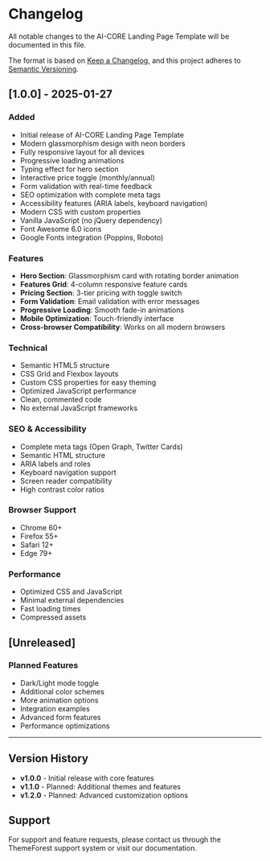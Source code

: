 # Changelog

All notable changes to the AI-CORE Landing Page Template will be documented in this file.

The format is based on [Keep a Changelog](https://keepachangelog.com/en/1.0.0/),
and this project adheres to [Semantic Versioning](https://semver.org/spec/v2.0.0.html).

## [1.0.0] - 2025-01-27

### Added
- Initial release of AI-CORE Landing Page Template
- Modern glassmorphism design with neon borders
- Fully responsive layout for all devices
- Progressive loading animations
- Typing effect for hero section
- Interactive price toggle (monthly/annual)
- Form validation with real-time feedback
- SEO optimization with complete meta tags
- Accessibility features (ARIA labels, keyboard navigation)
- Modern CSS with custom properties
- Vanilla JavaScript (no jQuery dependency)
- Font Awesome 6.0 icons
- Google Fonts integration (Poppins, Roboto)

### Features
- **Hero Section**: Glassmorphism card with rotating border animation
- **Features Grid**: 4-column responsive feature cards
- **Pricing Section**: 3-tier pricing with toggle switch
- **Form Validation**: Email validation with error messages
- **Progressive Loading**: Smooth fade-in animations
- **Mobile Optimization**: Touch-friendly interface
- **Cross-browser Compatibility**: Works on all modern browsers

### Technical
- Semantic HTML5 structure
- CSS Grid and Flexbox layouts
- Custom CSS properties for easy theming
- Optimized JavaScript performance
- Clean, commented code
- No external JavaScript frameworks

### SEO & Accessibility
- Complete meta tags (Open Graph, Twitter Cards)
- Semantic HTML structure
- ARIA labels and roles
- Keyboard navigation support
- Screen reader compatibility
- High contrast color ratios

### Browser Support
- Chrome 60+
- Firefox 55+
- Safari 12+
- Edge 79+

### Performance
- Optimized CSS and JavaScript
- Minimal external dependencies
- Fast loading times
- Compressed assets

## [Unreleased]

### Planned Features
- Dark/Light mode toggle
- Additional color schemes
- More animation options
- Integration examples
- Advanced form features
- Performance optimizations

---

## Version History

- **v1.0.0** - Initial release with core features
- **v1.1.0** - Planned: Additional themes and features
- **v1.2.0** - Planned: Advanced customization options

## Support

For support and feature requests, please contact us through the ThemeForest support system or visit our documentation.
